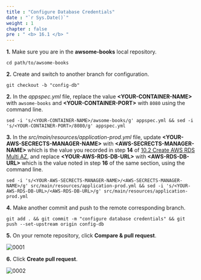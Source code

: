 ```yaml
---
title : "Configure Database Credentials"
date : "`r Sys.Date()`"
weight : 1
chapter : false
pre : " <b> 16.1 </b> "
---
```


**1.** Make sure you are in the **awsome-books** local repository.

```git
cd path/to/awsome-books
```

**2.** Create and switch to another branch for configuration.

```git
git checkout -b "config-db"
```

**2.** In the *appspec.yml* file, replace the value **\<YOUR-CONTAINER-NAME\>** with `awsome-books` and **\<YOUR-CONTAINER-PORT\>** with `8080` using the command line.

```git
sed -i 's/<YOUR-CONTAINER-NAME>/awsome-books/g' appspec.yml && sed -i 's/<YOUR-CONTAINER-PORT>/8080/g' appspec.yml
```


**3.** In the *src/main/resources/application-prod.yml* file, update **\<YOUR-AWS-SECRECTS-MANAGER-NAME\>** with **\<AWS-SECRECTS-MANAGER-NAME\>** which is the value you recorded in step **14** of [10.2 Create AWS RDS Multi AZ](10-create-aws-rds-resources/2-create-aws-rds-multi-az), and replace **\<YOUR-AWS-RDS-DB-URL\>** with **\<AWS-RDS-DB-URL\>** which is the value noted in step **16** of the same section, using the command line.

```git
sed -i 's/<YOUR-AWS-SECRECTS-MANAGER-NAME>/<AWS-SECRECTS-MANAGER-NAME>/g' src/main/resources/application-prod.yml && sed -i 's/<YOUR-AWS-RDS-DB-URL>/<AWS-RDS-DB-URL>/g' src/main/resources/application-prod.yml
```

**4.** Make another commit and push to the remote corresponding branch.

```git
git add . && git commit -m "configure database credentials" && git push --set-upstream origin config-db
```

**5.** On your remote repository, click **Compare & pull request**.

![0001](/images/16/1/0001.svg?featherlight=false&width=100pc)

**6.** Click **Create pull request**.

![0002](/images/16/1/0002.svg?featherlight=false&width=100pc)